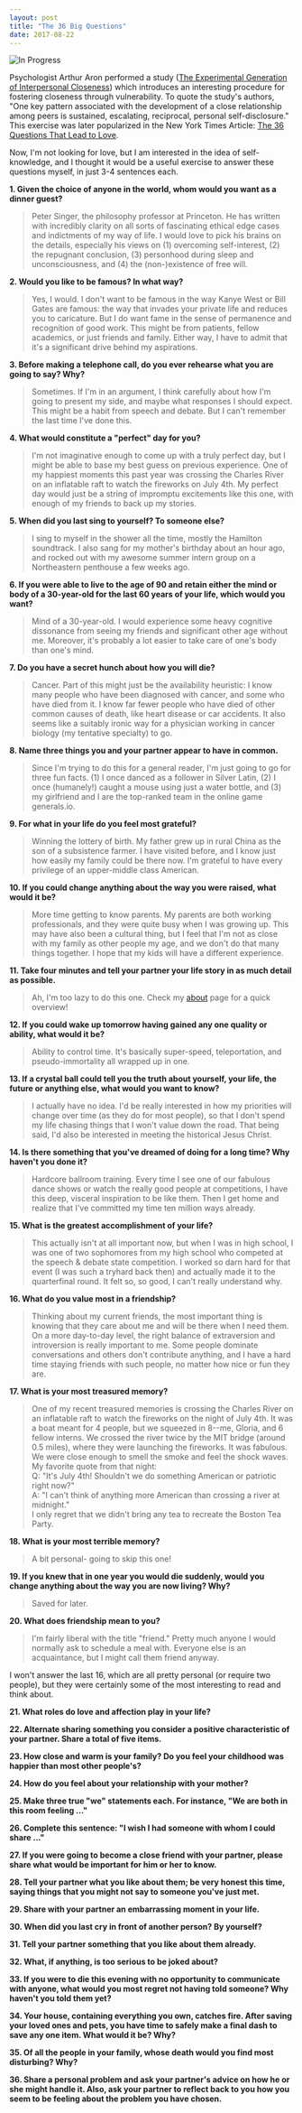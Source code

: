```yaml
---
layout: post
title: "The 36 Big Questions"
date: 2017-08-22
---
```


![In Progress](/img/in-progress.png)

Psychologist Arthur Aron performed a study ([The Experimental Generation of Interpersonal Closeness](http://journals.sagepub.com/doi/pdf/10.1177/0146167297234003)) which introduces an interesting procedure for fostering closeness through vulnerability. To quote the study's authors, "One key pattern associated with the development of a close relationship among peers is sustained, escalating, reciprocal, personal self-disclosure." This exercise was later popularized in the New York Times Article: [The 36 Questions That Lead to Love](https://www.nytimes.com/2015/01/11/fashion/no-37-big-wedding-or-small.html). 

Now, I'm not looking for love, but I am interested in the idea of self-knowledge, and I thought it would be a useful exercise to answer these questions myself, in just 3-4 sentences each. 

**1. Given the choice of anyone in the world, whom would you want as a dinner guest?**  
> Peter Singer, the philosophy professor at Princeton. He has written with incredibly clarity on all sorts of fascinating ethical edge cases and indictments of my way of life. I would love to pick his brains on the details, especially his views on (1) overcoming self-interest, (2) the repugnant conclusion, (3) personhood during sleep and unconsciousness, and (4) the (non-)existence of free will. 

**2. Would you like to be famous? In what way?**  
> Yes, I would. I don't want to be famous in the way Kanye West or Bill Gates are famous: the way that invades your private life and reduces you to caricature. But I do want fame in the sense of permanence and recognition of good work. This might be from patients, fellow academics, or just friends and family. Either way, I have to admit that it's a significant drive behind my aspirations. 

**3. Before making a telephone call, do you ever rehearse what you are going to say? Why?**  
> Sometimes. If I'm in an argument, I think carefully about how I'm going to present my side, and maybe what responses I should expect. This might be a habit from speech and debate. But I can't remember the last time I've done this. 

**4. What would constitute a "perfect" day for you?**  
> I'm not imaginative enough to come up with a truly perfect day, but I might be able to base my best guess on previous experience. One of my happiest moments this past year was crossing the Charles River on an inflatable raft to watch the fireworks on July 4th. My perfect day would just be a string of impromptu excitements like this one, with enough of my friends to back up my stories. 

**5. When did you last sing to yourself? To someone else?**  
> I sing to myself in the shower all the time, mostly the Hamilton soundtrack. I also sang for my mother's birthday about an hour ago, and rocked out with my awesome summer intern group on a Northeastern penthouse a few weeks ago. 

**6. If you were able to live to the age of 90 and retain either the mind or body of a 30-year-old for the last 60 years of your life, which would you want?**  
> Mind of a 30-year-old. I would experience some heavy cognitive dissonance from seeing my friends and significant other age without me. Moreover, it's probably a lot easier to take care of one's body than one's mind. 

**7. Do you have a secret hunch about how you will die?**  
> Cancer. Part of this might just be the availability heuristic: I know many people who have been diagnosed with cancer, and some who have died from it. I know far fewer people who have died of other common causes of death, like heart disease or car accidents. It also seems like a suitably ironic way for a physician working in cancer biology (my tentative specialty) to go. 

**8. Name three things you and your partner appear to have in common.**  
> Since I'm trying to do this for a general reader, I'm just going to go for three fun facts. (1) I once danced as a follower in Silver Latin, (2) I once (humanely!) caught a mouse using just a water bottle, and (3) my girlfriend and I are the top-ranked team in the online game generals.io. 

**9. For what in your life do you feel most grateful?**  
> Winning the lottery of birth. My father grew up in rural China as the son of a subsistence farmer. I have visited before, and I know just how easily my family could be there now. I'm grateful to have every privilege of an upper-middle class American. 

**10. If you could change anything about the way you were raised, what would it be?**  
> More time getting to know parents. My parents are both working professionals, and they were quite busy when I was growing up. This may have also been a cultural thing, but I feel that I'm not as close with my family as other people my age, and we don't do that many things together. I hope that my kids will have a different experience. 

**11. Take four minutes and tell your partner your life story in as much detail as possible.**  
> Ah, I'm too lazy to do this one. Check my [about](/about) page for a quick overview!

**12. If you could wake up tomorrow having gained any one quality or ability, what would it be?**  
> Ability to control time. It's basically super-speed, teleportation, and pseudo-immortality all wrapped up in one. 

**13. If a crystal ball could tell you the truth about yourself, your life, the future or anything else, what would you want to know?**  
> I actually have no idea. I'd be really interested in how my priorities will change over time (as they do for most people), so that I don't spend my life chasing things that I won't value down the road. That being said, I'd also be interested in meeting the historical Jesus Christ.

**14. Is there something that you've dreamed of doing for a long time? Why haven't you done it?**  
> Hardcore ballroom training. Every time I see one of our fabulous dance shows or watch the really good people at competitions, I have this deep, visceral inspiration to be like them. Then I get home and realize that I've committed my time ten million ways already. 

**15. What is the greatest accomplishment of your life?**  
> This actually isn't at all important now, but when I was in high school, I was one of two sophomores from my high school who competed at the speech & debate state competition. I worked so darn hard for that event (I was such a tryhard back then) and actually made it to the quarterfinal round. It felt so, so good, I can't really understand why.

**16. What do you value most in a friendship?**  
> Thinking about my current friends, the most important thing is knowing that they care about me and will be there when I need them. On a more day-to-day level, the right balance of extraversion and introversion is really important to me. Some people dominate conversations and others don't contribute anything, and I have a hard time staying friends with such people, no matter how nice or fun they are.  

**17. What is your most treasured memory?**  
> One of my recent treasured memories is crossing the Charles River on an inflatable raft to watch the fireworks on the night of July 4th. It was a boat meant for 4 people, but we squeezed in 8--me, Gloria, and 6 fellow interns. We crossed the river twice by the MIT bridge (around 0.5 miles), where they were launching the fireworks. It was fabulous. We were close enough to smell the smoke and feel the shock waves. My favorite quote from that night:  
Q: "It's July 4th! Shouldn't we do something American or patriotic right now?"  
A: "I can't think of anything more American than crossing a river at midnight."  
I only regret that we didn't bring any tea to recreate the Boston Tea Party. 

**18. What is your most terrible memory?**  
> A bit personal- going to skip this one!


**19. If you knew that in one year you would die suddenly, would you change anything about the way you are now living? Why?**  
> Saved for later.

**20. What does friendship mean to you?**  
> I'm fairly liberal with the title "friend." Pretty much anyone I would normally ask to schedule a meal with. Everyone else is an acquaintance, but I might call them friend anyway. 


I won't answer the last 16, which are all pretty personal (or require two people), but they were certainly some of the most interesting to read and think about.  

**21. What roles do love and affection play in your life?**  

**22. Alternate sharing something you consider a positive characteristic of your partner. Share a total of five items.**  

**23. How close and warm is your family? Do you feel your childhood was happier than most other people's?**  

**24. How do you feel about your relationship with your mother?**  

**25. Make three true "we" statements each. For instance, "We are both in this room feeling ..."**  

**26. Complete this sentence: "I wish I had someone with whom I could share ..."**  

**27. If you were going to become a close friend with your partner, please share what would be important for him or her to know.**  

**28. Tell your partner what you like about them; be very honest this time, saying things that you might not say to someone you've just met.**  

**29. Share with your partner an embarrassing moment in your life.**  

**30. When did you last cry in front of another person? By yourself?**  

**31. Tell your partner something that you like about them already.**  

**32. What, if anything, is too serious to be joked about?**  

**33. If you were to die this evening with no opportunity to communicate with anyone, what would you most regret not having told someone? Why haven't you told them yet?**  

**34. Your house, containing everything you own, catches fire. After saving your loved ones and pets, you have time to safely make a final dash to save any one item. What would it be? Why?**  

**35. Of all the people in your family, whose death would you find most disturbing? Why?**  

**36. Share a personal problem and ask your partner's advice on how he or she might handle it. Also, ask your partner to reflect back to you how you seem to be feeling about the problem you have chosen.**  

